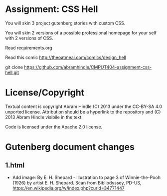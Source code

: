 Assignment: CSS Hell
====================

You will skin 3 project gutenberg stories with custom CSS.

You will skin 2 versions of a possible professional homepage for your
self with 2 versions of CSS.

Read requirements.org

Read this comic http://theoatmeal.com/comics/design_hell

git clone https://github.com/abramhindle/CMPUT404-assignment-css-hell.git

License/Copyright
=================

Textual content is copyright Abram Hindle (C) 2013 under the CC-BY-SA
4.0 unported license. Attribution should be a hyperlink to the
repository and (C) 2013 Abram Hindle visibile in the text.

Code is licensed under the Apache 2.0 license.

Gutenberg document changes
==========================

1.html
------

- Add image: By E. H. Shepard - Illustration to page 3 of Winnie-the-Pooh (1926) by artist E. H. Shepard. Scan from Bibliodyssey, PD-US, https://en.wikipedia.org/w/index.php?curid=34771447